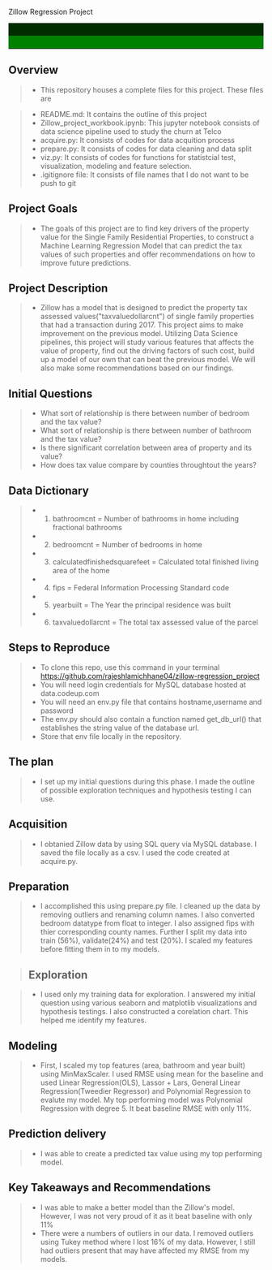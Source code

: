 Zillow Regression Project

<hr style="border-top: 50px groove green; margin-top: 1px; margin-bottom: 1px"></hr>

## Overview

> - This repository houses a complete files for this project. These files are

> -  README.md: It contains the outline of this project
> -  Zillow_project_workbook.ipynb: This jupyter notebook consists of data science pipeline used to study the churn at Telco
> -  acquire.py: It consists of codes for data acquition process
> -  prepare.py: It consists of codes for data cleaning and data split
> -  viz.py: It consists of codes for functions for statistcial test, visualization, modeling and feature selection.
> -  .igitignore file: It consists of file names that I do not want to be push to git

## Project Goals

> - The goals of this project are to find key drivers of the property value for the Single Family Residential Properties, to construct a Machine Learning Regression Model that can predict the tax values of such properties and offer recommendations on how to improve future predictions.

## Project Description

> -  Zillow has a model that is designed to predict the property tax assessed values("taxvaluedollarcnt") of single family properties that had a transaction during 2017. This project aims to make improvement on the previous model. Utilizing Data Science pipelines, this project will study various features that affects the value of property, find out the driving factors of such cost, build up a model of our own that can beat the previous model. We will also make some recommendations based on our findings.

## Initial Questions

> -  What sort of relationship is there between number of bedroom and the tax value?
> -  What sort of relationship is there between number of bathroom and the tax value?
> -  Is there significant correlation between area of property and its value?
> -  How does tax value compare by counties throughtout the years?

## Data Dictionary

> - 1. bathroomcnt = Number of bathrooms in home including fractional bathrooms
> - 2. bedroomcnt = Number of bedrooms in home
> - 3. calculatedfinishedsquarefeet	= Calculated total finished living area of the home
> - 4. fips = Federal Information Processing Standard code
> - 5. yearbuilt = The Year the principal residence was built
> - 6. taxvaluedollarcnt = The total tax assessed value of the parcel


## Steps to Reproduce

> -  To clone this repo, use this command in your terminal https://github.com/rajeshlamichhane04/zillow-regression_project
> -  You will need login credentials for MySQL database hosted at data.codeup.com
> -  You will need an env.py file that contains hostname,username and password
> -  The env.py should also contain a function named get_db_url() that establishes the string value of the database url.
> -  Store that env file locally in the repository.

## The plan

> - I set up my initial questions during this phase. I made the outline of possible exploration techniques and hypothesis testing I can use.

##  Acquisition

> - I obtanied Zillow data by using SQL query via MySQL database. I saved the file locally as a csv. I used the code created at acquire.py.

## Preparation

> - I accomplished this using prepare.py file. I cleaned up the data by removing outliers and renaming column names. I also converted bedroom datatype from float to integer. I also assigned fips with thier corresponding county names. Further I split my data into train (56%), validate(24%) and test (20%). I scaled my features before fitting them in to my models.

> ##  Exploration

> - I used only my training data for exploration. I answered my initial question using various seaborn and matplotlib visualizations and hypothesis testings. I also constructed a corelation chart. This helped me identify my features.

##  Modeling

> - First, I scaled my top features (area, bathroom and year built) using MinMaxScaler. I used RMSE using mean for the baseline and used Linear Regression(OLS), Lassor + Lars, General Linear Regression(Tweedier Regressor) and Polynomial Regression to evalute my model. My top performing model was Polynomial Regression with degree 5. It beat baseline RMSE with only 11%.

## Prediction delivery

> - I was able to create a predicted tax value using my top performing model.

## Key Takeaways and Recommendations
> - I was able to make a better model than the Zillow's model. However, I was not very proud of it as it beat baseline with only 11%
> - There were a numbers of outliers in our data. I removed outliers using Tukey method where I lost 16% of my data. However, I still had outliers present that may have affected my RMSE from my models.
